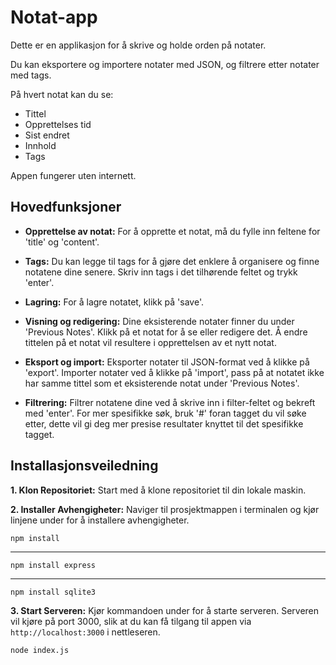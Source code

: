 # Notat-app

Dette er en applikasjon for å skrive og holde orden på notater.

Du kan eksportere og importere notater med JSON, og filtrere etter notater med tags.

På hvert notat kan du se:

- Tittel
- Opprettelses tid
- Sist endret
- Innhold
- Tags

Appen fungerer uten internett.

## Hovedfunksjoner

- **Opprettelse av notat:** For å opprette et notat, må du fylle inn feltene for 'title' og 'content'.

* **Tags:** Du kan legge til tags for å gjøre det enklere å organisere og finne notatene dine senere. Skriv inn tags i det tilhørende feltet og trykk 'enter'.

* **Lagring:** For å lagre notatet, klikk på 'save'.

* **Visning og redigering:** Dine eksisterende notater finner du under 'Previous Notes'. Klikk på et notat for å se eller redigere det. Å endre tittelen på et notat vil resultere i opprettelsen av et nytt notat.

* **Eksport og import:** Eksporter notater til JSON-format ved å klikke på 'export'. Importer notater ved å klikke på 'import', pass på at notatet ikke har samme tittel som et eksisterende notat under 'Previous Notes'.

* **Filtrering:** Filtrer notatene dine ved å skrive inn i filter-feltet og bekreft med 'enter'. For mer spesifikke søk, bruk '#' foran tagget du vil søke etter, dette vil gi deg mer presise resultater knyttet til det spesifikke tagget.

## Installasjonsveiledning

**1. Klon Repositoriet:** Start med å klone repositoriet til din lokale maskin.

**2. Installer Avhengigheter:** Naviger til prosjektmappen i terminalen og kjør linjene under for å installere avhengigheter.

    npm install

---

    npm install express

---

    npm install sqlite3

**3. Start Serveren:** Kjør kommandoen under for å starte serveren. Serveren vil kjøre på port 3000, slik at du kan få tilgang til appen via `http://localhost:3000` i nettleseren.

    node index.js
